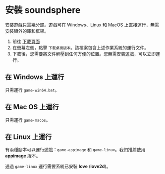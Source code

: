 # 安裝 soundsphere
安裝遊戲只需幾分鐘。遊戲可在 Windows、Linux 和 MacOS 上直接運行，無需安裝額外的庫和框架。
1. 前往 [下載頁面](/download)
2. 在螢幕左側，點擊 `下載桌面版本`。該檔案包含上述作業系統的運行文件。
3. 下載後，您需要將文件解壓到任何方便的位置。您無需安裝遊戲，可以立即運行。

## 在 Windows 上運行
只需運行 `game-win64.bat`。

## 在 Mac OS 上運行
只需運行 `game-macos`。

## 在 Linux 上運行
有兩種腳本可以運行遊戲：`game-appimage` 和 `game-linux`。我們推薦使用 **appimage** 版本。

通過 `game-linux` 運行需要系統已安裝 **love** (**love2d**)。
